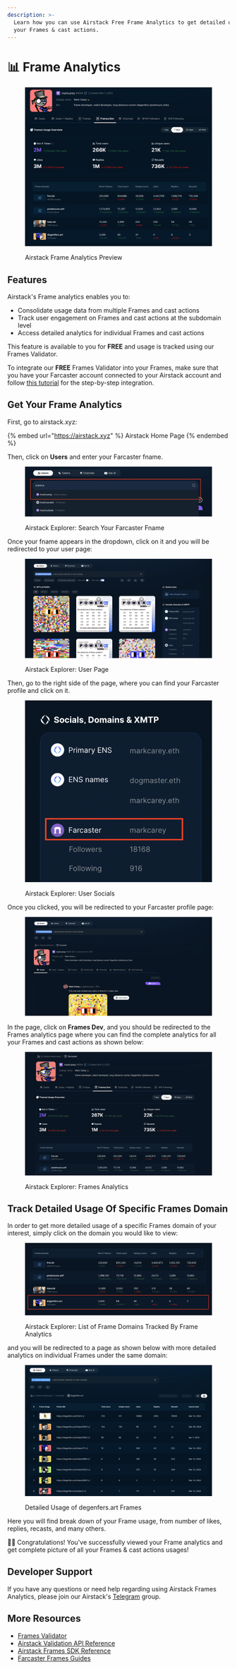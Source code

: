 ```yaml
---
description: >-
  Learn how you can use Airstack Free Frame Analytics to get detailed usage of
  your Frames & cast actions.
---
```


# 📊 Frame Analytics

<figure><img src="../../.gitbook/assets/image.png" alt=""><figcaption><p>Airstack Frame Analytics Preview</p></figcaption></figure>

## Features

Airstack's Frame analytics enables you to:

* Consolidate usage data from multiple Frames and cast actions
* Track user engagement on Frames and cast actions at the subdomain level
* Access detailed analytics for individual Frames and cast actions

This feature is available to you for **FREE** and usage is tracked using our Frames Validator.

To integrate our **FREE** Frames Validator into your Frames, make sure that you have your Farcaster account connected to your Airstack account and follow [this tutorial](frames-validator.md) for the step-by-step integration.

## Get Your Frame Analytics

First, go to airstack.xyz:

{% embed url="https://airstack.xyz" %}
Airstack Home Page
{% endembed %}

Then, click on **Users** and enter your Farcaster fname.

<figure><img src="../../.gitbook/assets/Screenshot 2024-05-06 at 20.07.12.png" alt=""><figcaption><p>Airstack Explorer: Search Your Farcaster Fname</p></figcaption></figure>

Once your fname appears in the dropdown, click on it and you will be redirected to your user page:

<figure><img src="../../.gitbook/assets/Screenshot 2024-05-06 at 20.09.18.png" alt=""><figcaption><p>Airstack Explorer: User Page</p></figcaption></figure>

Then, go to the right side of the page, where you can find your Farcaster profile and click on it.

<figure><img src="../../.gitbook/assets/Screenshot 2024-05-06 at 20.10.50.png" alt=""><figcaption><p>Airstack Explorer: User Socials</p></figcaption></figure>

Once you clicked, you will be redirected to your Farcaster profile page:

<figure><img src="../../.gitbook/assets/Screenshot 2024-05-06 at 20.12.09.png" alt=""><figcaption></figcaption></figure>

In the page, click on **Frames Dev**, and you should be redirected to the Frames analytics page where you can find the complete analytics for all your Frames and cast actions as shown below:

<figure><img src="../../.gitbook/assets/Screenshot 2024-05-06 at 20.13.25.png" alt=""><figcaption><p>Airstack Explorer: Frames Analytics</p></figcaption></figure>

## Track Detailed Usage Of Specific Frames Domain

In order to get more detailed usage of a specific Frames domain of your interest, simply click on the domain you would like to view:

<figure><img src="../../.gitbook/assets/Screenshot 2024-05-06 at 20.16.36.png" alt=""><figcaption><p>Airstack Explorer: List of Frame Domains Tracked By Frame Analytics</p></figcaption></figure>

and you will be redirected to a page as shown below with more detailed analytics on individual Frames under the same domain:

<figure><img src="../../.gitbook/assets/image (1).png" alt=""><figcaption><p>Detailed Usage of degenfers.art Frames</p></figcaption></figure>

Here you will find break down of your Frame usage, from number of likes, replies, recasts, and many others.

🎉🥳 Congratulations! You've successfully viewed your Frame analytics and get complete picture of all your Frames & cast actions usages!

## Developer Support

If you have any questions or need help regarding using Airstack Frames Analytics, please join our Airstack's [Telegram](https://t.me/+1k3c2FR7z51mNDRh) group.

## More Resources

* [Frames Validator](frames-validator.md)
* [Airstack Validation API Reference](../../api-references/api-reference/airstack-validation-api.md)
* [Airstack Frames SDK Reference](https://github.com/Airstack-xyz/airstack-frames-sdk)
* [Farcaster Frames Guides](../farcaster/farcaster-frames.md)
